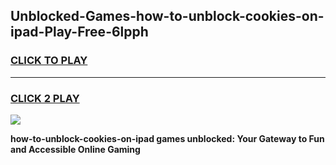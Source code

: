 
## Unblocked-Games-how-to-unblock-cookies-on-ipad-Play-Free-6lpph
<h3>
<a href="https://premium76.site?title=how-to-unblock-cookies-on-ipad&ref=10A">CLICK TO PLAY</a></h3>
<hr>

<h3>
<a href="https://premium76.site?title=how-to-unblock-cookies-on-ipad&ref=10A">CLICK 2 PLAY</a>
  
</h3>

<a href="https://premium76.site?title=how-to-unblock-cookies-on-ipad&ref=10A"><img src="https://clearcache.store/games.png"></a>


**how-to-unblock-cookies-on-ipad games unblocked: Your Gateway to Fun and Accessible Online Gaming**
